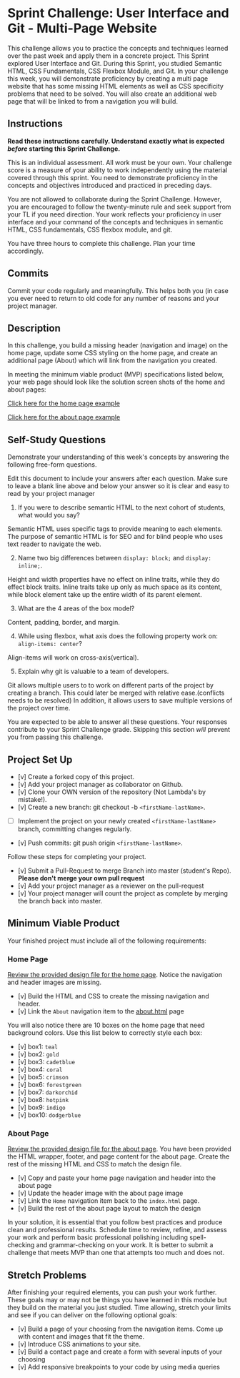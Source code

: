 # Sprint Challenge: User Interface and Git - Multi-Page Website

This challenge allows you to practice the concepts and techniques learned over the past week and apply them in a concrete project. This Sprint explored User Interface and Git. During this Sprint, you studied Semantic HTML, CSS Fundamentals, CSS Flexbox Module, and Git. In your challenge this week, you will demonstrate proficiency by creating a multi page website that has some missing HTML elements as well as CSS specificity problems that need to be solved.  You will also create an additional web page that will be linked to from a navigation you will build.

## Instructions

**Read these instructions carefully. Understand exactly what is expected _before_ starting this Sprint Challenge.**

This is an individual assessment. All work must be your own. Your challenge score is a measure of your ability to work independently using the material covered through this sprint. You need to demonstrate proficiency in the concepts and objectives introduced and practiced in preceding days.

You are not allowed to collaborate during the Sprint Challenge. However, you are encouraged to follow the twenty-minute rule and seek support from your TL if you need direction. Your work reflects your proficiency in user interface and your command of the concepts and techniques in semantic HTML, CSS fundamentals, CSS flexbox module, and git.

You have three hours to complete this challenge. Plan your time accordingly.

## Commits

Commit your code regularly and meaningfully. This helps both you (in case you ever need to return to old code for any number of reasons and your project manager.

## Description

In this challenge, you build a missing header (navigation and image) on the home page, update some CSS styling on the home page, and create an additional page (About) which will link from the navigation you created.

In meeting the minimum viable product (MVP) specifications listed below, your web page should look like the solution screen shots of the home and about pages:

[Click here for the home page example](https://tk-assets.lambdaschool.com/39a49225-8ac9-43da-aa90-514fd60ae99a_sprint-challenge-ui-home-example.png)

[Click here for the about page example](https://tk-assets.lambdaschool.com/ede1bb1a-63ff-4801-8c02-3efa2f603190_sprint-challenge-ui-about-example.png)

## Self-Study Questions

Demonstrate your understanding of this week's concepts by answering the following free-form questions.

Edit this document to include your answers after each question. Make sure to leave a blank line above and below your answer so it is clear and easy to read by your project manager

1. If you were to describe semantic HTML to the next cohort of students, what would you say?

Semantic HTML uses specific tags to provide meaning to each elements. The purpose of semantic HTML is for SEO and for blind people who uses text reader to navigate the web. 

2. Name two big differences between ```display: block;``` and ```display: inline;```.

Height and width properties have no effect on inline traits, while they do effect block traits. Inline traits take up only as much space as its content, while block element take up the entire width of its parent element.

3. What are the 4 areas of the box model?

Content, padding, border, and margin.

4. While using flexbox, what axis does the following property work on: ```align-items: center```?

Align-items will work on cross-axis(vertical). 

5. Explain why git is valuable to a team of developers.

Git allows multiple users to to work on different parts of the project by creating a branch. This could later be merged with relative ease.(conflicts needs to be resolved) In addition, it allows users to save multiple versions of the project over time.


You are expected to be able to answer all these questions. Your responses contribute to your Sprint Challenge grade. Skipping this section *will* prevent you from passing this challenge.

## Project Set Up

- [v] Create a forked copy of this project.
- [v] Add your project manager as collaborator on Github.
- [v] Clone your OWN version of the repository (Not Lambda's by mistake!).
- [v] Create a new branch: git checkout -b `<firstName-lastName>`.
- [ ] Implement the project on your newly created `<firstName-lastName>` branch, committing changes regularly.
- [v] Push commits: git push origin `<firstName-lastName>`.
 
Follow these steps for completing your project.

- [v] Submit a Pull-Request to merge <firstName-lastName> Branch into master (student's  Repo). **Please don't merge your own pull request**
- [v] Add your project manager as a reviewer on the pull-request
- [v] Your project manager will count the project as complete by merging the branch back into master.
 


## Minimum Viable Product

Your finished project must include all of the following requirements:

### Home Page

[Review the provided design file for the home page](design-files/home.png).  Notice the navigation and header images are missing.

* [v] Build the HTML and CSS to create the missing navigation and header.
* [v] Link the `About` navigation item to the [about.html](about.html) page

You will also notice there are 10 boxes on the home page that need background colors.  Use this list below to correctly style each box:

* [v] box1: `teal`
* [v] box2: `gold`
* [v] box3: `cadetblue`
* [v] box4: `coral`
* [v] box5: `crimson`
* [v] box6: `forestgreen`
* [v] box7: `darkorchid`
* [v] box8: `hotpink`
* [v] box9: `indigo`
* [v] box10: `dodgerblue`

### About Page

[Review the provided design file for the about page](design-files/about.png). You have been provided the HTML wrapper, footer, and page content for the about page. Create the rest of the missing HTML and CSS to match the design file.

* [v] Copy and paste your home page navigation and header into the about page
* [v] Update the header image with the about page image
* [v] Link the `Home` navigation item back to the `index.html` page.
* [v] Build the rest of the about page layout to match the design

In your solution, it is essential that you follow best practices and produce clean and professional results. Schedule time to review, refine, and assess your work and perform basic professional polishing including spell-checking and grammar-checking on your work. It is better to submit a challenge that meets MVP than one that attempts too much and does not.

## Stretch Problems

After finishing your required elements, you can push your work further. These goals may or may not be things you have learned in this module but they build on the material you just studied. Time allowing, stretch your limits and see if you can deliver on the following optional goals:

* [v] Build a page of your choosing from the navigation items.  Come up with content and images that fit the theme.  
* [v] Introduce CSS animations to your site.
* [v] Build a contact page and create a form with several inputs of your choosing
* [v] Add responsive breakpoints to your code by using media queries
